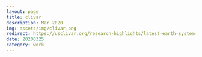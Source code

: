 ```yaml
---
layout: page
title: clivar
description: Mar 2020
img: assets/img/clivar.png
redirect: https://usclivar.org/research-highlights/latest-earth-system-models-predict-more-global-warming-their-predecessors
date: 20200325
category: work
---
```


